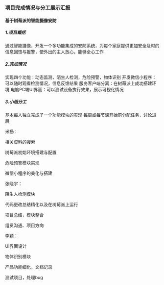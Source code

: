 ### 项目完成情况与分工展示汇报
#### 基于树莓派的智能摄像安防
##### 1.项目概括
通过智能摄像，开发一个多功能集成的安防系统，为每个家庭提供更加安全及时的信息回馈与报警，使外出的主人放心，能够全心工作
##### 2.完成情况
实现四个功能：动态监测，陌生人检测，危险预警，物体识别
开发微信小程序：可以随时观看检测情况，信息反馈结果
服务客户端分离：在树莓派上成功搭建环境
电脑PC端UI界面：可以测试设备执行效果，展示可视化情况
##### 3.小组分工

基本每人独立完成了一个功能模块的实现
每周或每节课开始前分配任务，讨论进展

米扬：

相关资料的搜索

树莓派初始环境搭建与配置

危险预警模块实现

微信小程序的美化与搭建



张晓宇：

陌生人检测模块

代码更改总结精化以及在树莓派上运行

项目总结，模块整合

组员沟通、项目方向



李颖：

UI界面设计

物体识别模块

产品功能细化，文档记录

测试项目，处理bug

